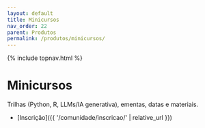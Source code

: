 ```yaml
---
layout: default
title: Minicursos
nav_order: 22
parent: Produtos
permalink: /produtos/minicursos/
---
```


{% include topnav.html %}

# Minicursos
Trilhas (Python, R, LLMs/IA generativa), ementas, datas e materiais.

- [Inscrição]({{ '/comunidade/inscricao/' | relative_url }})
